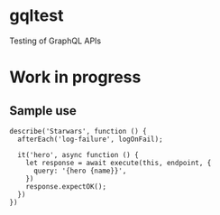# gqltest

Testing of GraphQL APIs

# Work in progress

## Sample use

```
describe('Starwars', function () {
  afterEach('log-failure', logOnFail);

  it('hero', async function () {
    let response = await execute(this, endpoint, {
      query: '{hero {name}}',
    })
    response.expectOK();
  })
})
```
